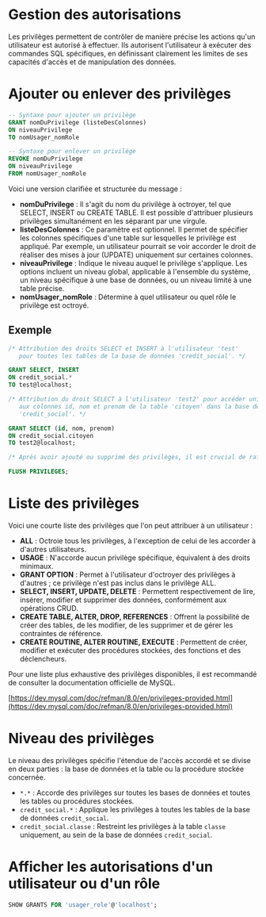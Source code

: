 # Gestion des autorisations

Les privilèges permettent de contrôler de manière précise les actions qu'un utilisateur est autorisé à effectuer. Ils autorisent l'utilisateur à exécuter des commandes SQL spécifiques, en définissant clairement les limites de ses capacités d'accès et de manipulation des données.

# Ajouter ou enlever des privilèges

```sql
-- Syntaxe pour ajouter un privilège
GRANT nomDuPrivilege (listeDesColonnes)
ON niveauPrivilege
TO nomUsager_nomRole

-- Syntaxe pour enlever un privilège
REVOKE nomDuPrivilege
ON niveauPrivilege
FROM nomUsager_nomRole
```

Voici une version clarifiée et structurée du message :

- **nomDuPrivilege** : Il s'agit du nom du privilège à octroyer, tel que SELECT, INSERT ou CREATE TABLE. Il est possible d'attribuer plusieurs privilèges simultanément en les séparant par une virgule.
- **listeDesColonnes** : Ce paramètre est optionnel. Il permet de spécifier les colonnes spécifiques d'une table sur lesquelles le privilège est appliqué. Par exemple, un utilisateur pourrait se voir accorder le droit de réaliser des mises à jour (UPDATE) uniquement sur certaines colonnes.
- **niveauPrivilege** : Indique le niveau auquel le privilège s'applique. Les options incluent un niveau global, applicable à l'ensemble du système, un niveau spécifique à une base de données, ou un niveau limité à une table précise.
- **nomUsager_nomRole** : Détermine à quel utilisateur ou quel rôle le privilège est octroyé.

## Exemple

```sql
/* Attribution des droits SELECT et INSERT à l'utilisateur 'test' 
   pour toutes les tables de la base de données 'credit_social'. */

GRANT SELECT, INSERT
ON credit_social.*
TO test@localhost;

/* Attribution du droit SELECT à l'utilisateur 'test2' pour accéder uniquement 
   aux colonnes id, nom et prenom de la table 'citoyen' dans la base de données 
   'credit_social'. */

GRANT SELECT (id, nom, prenom)
ON credit_social.citoyen
TO test2@localhost;
```

```sql
/* Après avoir ajouté ou supprimé des privilèges, il est crucial de rafraîchir la liste des privilèges. Pour ce faire, utilisez la commande suivante : */

FLUSH PRIVILEGES;
```

# Liste des privilèges

Voici une courte liste des privilèges que l'on peut attribuer à un utilisateur :

- **ALL** : Octroie tous les privilèges, à l'exception de celui de les accorder à d'autres utilisateurs.
- **USAGE** : N'accorde aucun privilège spécifique, équivalent à des droits minimaux.
- **GRANT OPTION** : Permet à l'utilisateur d'octroyer des privilèges à d'autres ; ce privilège n'est pas inclus dans le privilège ALL.
- **SELECT, INSERT, UPDATE, DELETE** : Permettent respectivement de lire, insérer, modifier et supprimer des données, conformément aux opérations CRUD.
- **CREATE TABLE, ALTER, DROP, REFERENCES** : Offrent la possibilité de créer des tables, de les modifier, de les supprimer et de gérer les contraintes de référence.
- **CREATE ROUTINE, ALTER ROUTINE, EXECUTE** : Permettent de créer, modifier et exécuter des procédures stockées, des fonctions et des déclencheurs.

Pour une liste plus exhaustive des privilèges disponibles, il est recommandé de consulter la documentation officielle de MySQL.

[https://dev.mysql.com/doc/refman/8.0/en/privileges-provided.html](https://dev.mysql.com/doc/refman/8.0/en/privileges-provided.html) 


# Niveau des privilèges

Le niveau des privilèges spécifie l'étendue de l'accès accordé et se divise en deux parties : la base de données et la table ou la procédure stockée concernée.

- `*.*` : Accorde des privilèges sur toutes les bases de données et toutes les tables ou procédures stockées.
- `credit_social.*` : Applique les privilèges à toutes les tables de la base de données `credit_social`.
- `credit_social.classe` : Restreint les privilèges à la table `classe` uniquement, au sein de la base de données `credit_social`.


# Afficher les autorisations d'un utilisateur ou d'un rôle

```sql
SHOW GRANTS FOR 'usager_role'@'localhost';
```

